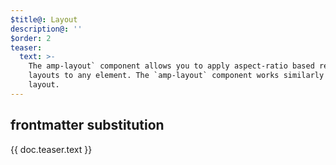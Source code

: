 ```yaml
---
$title@: Layout
description@: ''
$order: 2
teaser:
  text: >-
    The amp-layout` component allows you to apply aspect-ratio based responsive
    layouts to any element. The `amp-layout` component works similarly to the
    layout.
---
```


## frontmatter substitution

<div class="teaser">
  <p>{{ doc.teaser.text }}</p>
</div>

